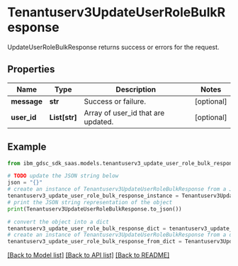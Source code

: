 # Tenantuserv3UpdateUserRoleBulkResponse

UpdateUserRoleBulkResponse returns success or errors for the request.

## Properties

Name | Type | Description | Notes
------------ | ------------- | ------------- | -------------
**message** | **str** | Success or failure. | [optional] 
**user_id** | **List[str]** | Array of user_id that are updated. | [optional] 

## Example

```python
from ibm_gdsc_sdk_saas.models.tenantuserv3_update_user_role_bulk_response import Tenantuserv3UpdateUserRoleBulkResponse

# TODO update the JSON string below
json = "{}"
# create an instance of Tenantuserv3UpdateUserRoleBulkResponse from a JSON string
tenantuserv3_update_user_role_bulk_response_instance = Tenantuserv3UpdateUserRoleBulkResponse.from_json(json)
# print the JSON string representation of the object
print(Tenantuserv3UpdateUserRoleBulkResponse.to_json())

# convert the object into a dict
tenantuserv3_update_user_role_bulk_response_dict = tenantuserv3_update_user_role_bulk_response_instance.to_dict()
# create an instance of Tenantuserv3UpdateUserRoleBulkResponse from a dict
tenantuserv3_update_user_role_bulk_response_from_dict = Tenantuserv3UpdateUserRoleBulkResponse.from_dict(tenantuserv3_update_user_role_bulk_response_dict)
```
[[Back to Model list]](../README.md#documentation-for-models) [[Back to API list]](../README.md#documentation-for-api-endpoints) [[Back to README]](../README.md)


